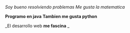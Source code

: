 *Soy bueno resolviendo problemas*
_Me gusta la matematica_

**Programo en java**
__Tambien me gusta python__

_El desarrollo web **me fascina** _
